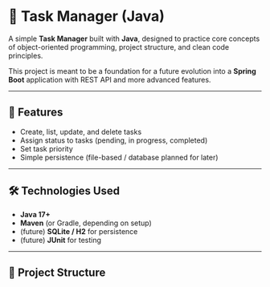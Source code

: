 # 📌 Task Manager (Java)

A simple **Task Manager** built with **Java**, designed to practice core concepts of object-oriented programming, project structure, and clean code principles.  

This project is meant to be a foundation for a future evolution into a **Spring Boot** application with REST API and more advanced features.

---

## 🚀 Features
- Create, list, update, and delete tasks  
- Assign status to tasks (pending, in progress, completed)  
- Set task priority  
- Simple persistence (file-based / database planned for later)  

---

## 🛠️ Technologies Used
- **Java 17+**  
- **Maven** (or Gradle, depending on setup)  
- (future) **SQLite / H2** for persistence  
- (future) **JUnit** for testing  

---

## 📂 Project Structure
